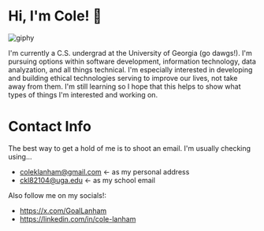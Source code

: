 # Hi, I'm Cole! 👋
![giphy](https://github.com/user-attachments/assets/799662be-e775-45e5-9259-b28b5c7e46d5)

I'm currently a C.S. undergrad at the University of Georgia (go dawgs!). I'm pursuing options within software development, information technology, data analyzation, and all things technical. I'm especially interested in developing and building ethical technologies serving to improve our lives, not take away from them. I'm still learning so I hope that this helps to show what types of things I'm interested and working on.

# Contact Info

The best way to get a hold of me is to shoot an email. I'm usually checking using...
- coleklanham@gmail.com <- as my personal address
- ckl82104@uga.edu <- as my school email

Also follow me on my socials!:
- https://x.com/GoalLanham
- https://linkedin.com/in/cole-lanham

<!---
colanham/colanham is a ✨ special ✨ repository because its `README.md` (this file) appears on your GitHub profile.
You can click the Preview link to take a look at your changes.
--->
